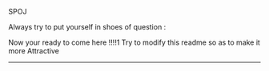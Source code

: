 SPOJ


Always try to put yourself in shoes of question :





Now your ready to come here !!!!1
Try to modify this readme so as to make it more Attractive


******************
